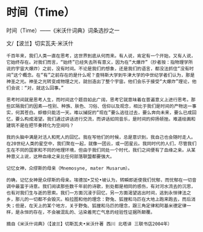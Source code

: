 # 时间（Time）

时间（Time）——《米沃什词典》词条选抄之一  
  
文/【波兰】切实瓦夫·米沃什

  
    千百年来，我们人类一直在思考，这世界到底从何而来。有人说，肯定有一个开始，又有人说，它始终存在。对我们而言，“始终”已经失去所有意义，因为在“大爆炸”（抄者按：指物理学所说的宇宙大爆炸）之前，没有时间。不论是我们的想象，还是我们的语言，都没法抓住“没有时间”这个概念。在“有”之前存在的是什么呢？查特斯大学到牛津大学的中世纪学者们认为，那是神圣之光。神圣之光转变成物理之光，就创造出了整个宇宙。他们会乐于接受“大爆炸”理论，他们会说：“对，就这么回事。”  
  
    思考时间就是思考人生，而时间这个题目如此广阔，思考它就意味着在普遍意义上进行思考。那些区隔我们的因素——性别、种族、肤色、习俗、信仰以及观念，相比于我们是时间的产物这一事实，何其苍白。蜉蝣只能活一天。难以捕捉的“现在”要么逃往过去，要么奔向未来，要么已成回忆，要么构成渴望。我们通过讲话进行交流，而讲话如同音乐，是时间的抑扬顿挫。难道绘画和建筑不是在把节奏转化为空间吗？  
  
    我的头脑中满是对活人和死人的回忆。我在写他们的时候，总是意识到，我自己也会随时走人。在20世纪人类的星空中，我们聚在一起，就像一团云，或一团星云。我同时代的人们，尽管我们生在不同的国家和不同的地理环境，但由于我们同处一个时代，我们之间便有了血缘之亲。从某种意义上说，这种血缘之亲比任何部落联盟都要强大。  
  
    记忆女神，众缪斯的母亲（Mnemosyne, mater Musarum）。  
  
    的确，记忆女神是众缪斯的母亲。埃德加•艾伦•坡认为，转瞬即逝使我们忧郁，而忧郁在一切音调中最富于诗意。我们阅读那些数千年前的诗歌，到处都是相同的感伤，有对河水流去的沉思，也有对我们生与逝的思索。我们一方面沉浸于回忆，另一方面渴望逃出时间，逃到永恒律法之乡，那儿的一切都不会毁灭。柏拉图和他的理念：野兔、狐狸和马匹在大地上跑来跑去，而后消失；但是，在天上的某个地方，关于野兔、狐狸和马匹的理念，跟三角定律和阿基米德定律一样，是永恒的存在，不会被混乱的、沾染着死亡气息的经验性证据所颠覆。  
  
    摘自《米沃什词典》（【波兰】切斯瓦夫•米沃什著 西川 北塔译 三联书店2004年）

